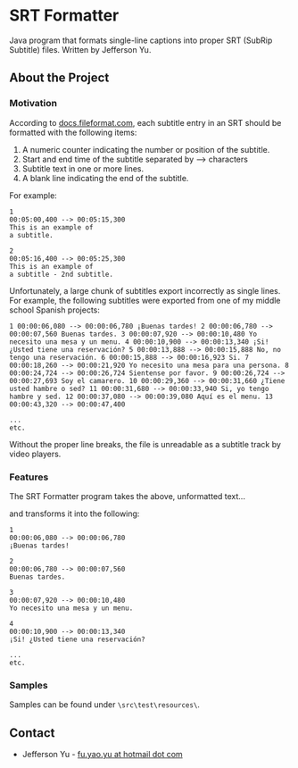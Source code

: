 # SRT Formatter
Java program that formats single-line captions into proper SRT (SubRip Subtitle) files. Written by Jefferson Yu.

## About the Project
### Motivation
According to [docs.fileformat.com](https://docs.fileformat.com/video/srt/), each subtitle entry in an SRT should be formatted with the following items: 
1. A numeric counter indicating the number or position of the subtitle.
2. Start and end time of the subtitle separated by --> characters
3. Subtitle text in one or more lines.
4. A blank line indicating the end of the subtitle.

For example:
```
1
00:05:00,400 --> 00:05:15,300
This is an example of
a subtitle.

2
00:05:16,400 --> 00:05:25,300
This is an example of
a subtitle - 2nd subtitle.
```

Unfortunately, a large chunk of subtitles export incorrectly as single lines. For example, the following subtitles were exported from one of my middle school Spanish projects:
```
1 00:00:06,080 --> 00:00:06,780 ¡Buenas tardes! 2 00:00:06,780 --> 00:00:07,560 Buenas tardes. 3 00:00:07,920 --> 00:00:10,480 Yo necesito una mesa y un menu. 4 00:00:10,900 --> 00:00:13,340 ¡Si! ¿Usted tiene una reservación? 5 00:00:13,888 --> 00:00:15,888 No, no tengo una reservación. 6 00:00:15,888 --> 00:00:16,923 Si. 7 00:00:18,260 --> 00:00:21,920 Yo necesito una mesa para una persona. 8 00:00:24,724 --> 00:00:26,724 Sientense por favor. 9 00:00:26,724 --> 00:00:27,693 Soy el camarero. 10 00:00:29,360 --> 00:00:31,660 ¿Tiene usted hambre o sed? 11 00:00:31,680 --> 00:00:33,940 Si, yo tengo hambre y sed. 12 00:00:37,080 --> 00:00:39,080 Aquí es el menu. 13 00:00:43,320 --> 00:00:47,400

...
etc.
```

Without the proper line breaks, the file is unreadable as a subtitle track by video players. 

### Features
The SRT Formatter program takes the above, unformatted text...

and transforms it into the following: 
```
1
00:00:06,080 --> 00:00:06,780
¡Buenas tardes!

2
00:00:06,780 --> 00:00:07,560
Buenas tardes.

3
00:00:07,920 --> 00:00:10,480
Yo necesito una mesa y un menu.

4
00:00:10,900 --> 00:00:13,340
¡Si! ¿Usted tiene una reservación?

...
etc.
```

### Samples
Samples can be found under `\src\test\resources\`. 

## Contact
* Jefferson Yu - [fu.yao.yu at hotmail dot com](mailto:fu.yao.yu@hotmail.com)
